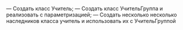 — Создать класс Учитель;
— Создать класс УчительГруппа и реализовать с параметризацией;
— Создать несколько несколько наследников класса учитель и использовать их с УчительГруппой
